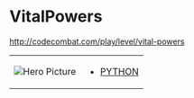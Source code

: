 # VitalPowers 

http://codecombat.com/play/level/vital-powers
<table>
<tr>
<td>

![Hero Picture](hero.png?raw=true "Hero Picture")

</td>
<td>
<ul>
<li>

[PYTHON](VitalPowers.py)

</li>
</td>
</tr>
<table>